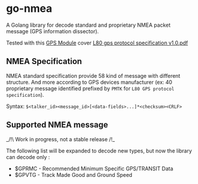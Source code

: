 # go-nmea

A Golang library for decode standard and proprietary NMEA packet message (GPS information dissector).

Tested with this [GPS Module](http://wiki.52pi.com/index.php/USB-Port-GPS_Module_SKU:EZ-0048) cover [L80 gps protocol specification v1.0.pdf](http://wiki.52pi.com/index.php/File:L80_gps_protocol_specification_v1.0.pdf)

## NMEA Specification

NMEA standard specification provide 58 kind of message with different structure. 
And more according to GPS devices manufacturer (ex: 40 proprietary message identified prefixed by `PMTK` for `L80 GPS protocol specification`).

Syntax: `$<talker_id><message_id>[<data-fields>...]*<checksum><CRLF>`

## Supported NMEA message

_/!\ Work in progress, not a stable release /!\_

The following list will be expanded to decode new types, but now the library can decode only :

* $GPRMC - Recommended Minimum Specific GPS/TRANSIT Data
* $GPVTG - Track Made Good and Ground Speed

